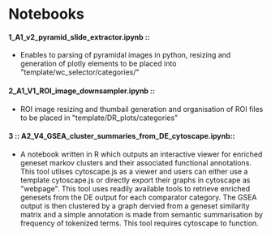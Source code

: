 # Notebooks

#### 1_A1_v2_pyramid_slide_extractor.ipynb :: 
- Enables to parsing of pyramidal images in python, resizing and generation of plotly elements to be placed into "template/wc_selector/categories/"

#### 2_A1_V1_ROI_image_downsampler.ipynb ::
- ROI image resizing and thumbail generation and organisation of ROI files to be placed in "template/DR_plots/categories"

#### 3 :: A2_V4_GSEA_cluster_summaries_from_DE_cytoscape.ipynb::
- A notebook written in R which outputs an interactive viewer for enriched geneset markov clusters and their associated functional annotations.
This tool utlises cytoscape.js as a viewer and users can either use a template cytoscape.js or directly export their graphs in cytoscape as "webpage". This tool uses readily available tools to retrieve enriched genesets from the DE output for each comparator category. The GSEA output is then clustered by a graph dervied from a geneset similarity matrix and a simple annotation is made from semantic summarisation by frequency of tokenized terms. This tool requires cytoscape to function.

